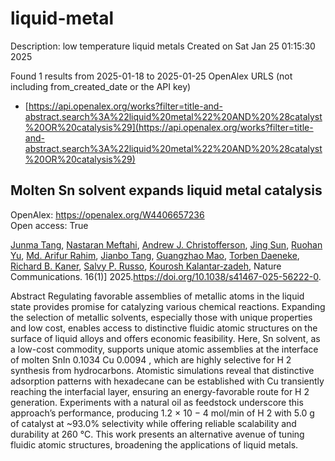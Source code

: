 # liquid-metal
Description: low temperature liquid metals
Created on Sat Jan 25 01:15:30 2025

Found 1 results from 2025-01-18 to 2025-01-25
OpenAlex URLS (not including from_created_date or the API key)
- [https://api.openalex.org/works?filter=title-and-abstract.search%3A%22liquid%20metal%22%20AND%20%28catalyst%20OR%20catalysis%29](https://api.openalex.org/works?filter=title-and-abstract.search%3A%22liquid%20metal%22%20AND%20%28catalyst%20OR%20catalysis%29)

## Molten Sn solvent expands liquid metal catalysis   

OpenAlex: https://openalex.org/W4406657236    
Open access: True
    
[Junma Tang](https://openalex.org/A5010938304), [Nastaran Meftahi](https://openalex.org/A5050500604), [Andrew J. Christofferson](https://openalex.org/A5073206123), [Jing Sun](https://openalex.org/A5107791204), [Ruohan Yu](https://openalex.org/A5033344805), [Md. Arifur Rahim](https://openalex.org/A5019983208), [Jianbo Tang](https://openalex.org/A5087654837), [Guangzhao Mao](https://openalex.org/A5018814864), [Torben Daeneke](https://openalex.org/A5091422934), [Richard B. Kaner](https://openalex.org/A5053257237), [Salvy P. Russo](https://openalex.org/A5031877516), [Kourosh Kalantar‐zadeh](https://openalex.org/A5067220816), Nature Communications. 16(1)] 2025.https://doi.org/10.1038/s41467-025-56222-0.
    
Abstract Regulating favorable assemblies of metallic atoms in the liquid state provides promise for catalyzing various chemical reactions. Expanding the selection of metallic solvents, especially those with unique properties and low cost, enables access to distinctive fluidic atomic structures on the surface of liquid alloys and offers economic feasibility. Here, Sn solvent, as a low-cost commodity, supports unique atomic assemblies at the interface of molten SnIn 0.1034 Cu 0.0094 , which are highly selective for H 2 synthesis from hydrocarbons. Atomistic simulations reveal that distinctive adsorption patterns with hexadecane can be established with Cu transiently reaching the interfacial layer, ensuring an energy-favorable route for H 2 generation. Experiments with a natural oil as feedstock underscore this approach’s performance, producing 1.2 × 10 − 4 mol/min of H 2 with 5.0 g of catalyst at ~93.0% selectivity while offering reliable scalability and durability at 260 °C. This work presents an alternative avenue of tuning fluidic atomic structures, broadening the applications of liquid metals.    

    
